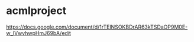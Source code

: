 # acmlproject

https://docs.google.com/document/d/1rTElNSOKBDrAR63kTSDaOP9M0E-w_lVwvhwpHmJ69bA/edit
